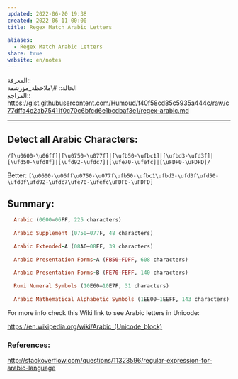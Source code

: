 ```yaml
---  
updated: 2022-06-20 19:38  
created: 2022-06-11 00:00  
title: Regex Match Arabic Letters  
  
aliases:  
  - Regex Match Arabic Letters  
share: true  
website: en/notes  
---  
```

  
المعرفة:: [](Regex)  
الحالة:: #\ملاحظة_مؤرشفة  
المراجع:: <https://gist.githubusercontent.com/Humoud/f40f58cd85c5935a444c/raw/c77dffa4c2ab75411f0c70c6bfcd6e1bcdbaf3e1/regex-arabic.md>  
  
---  
  
## Detect all Arabic Characters:  
  
`/[\u0600-\u06ff]|[\u0750-\u077f]|[\ufb50-\ufbc1]|[\ufbd3-\ufd3f]|[\ufd50-\ufd8f]|[\ufd92-\ufdc7]|[\ufe70-\ufefc]|[\uFDF0-\uFDFD]/`  
  
Better: `[\u0600-\u06ff\u0750-\u077f\ufb50-\ufbc1\ufbd3-\ufd3f\ufd50-\ufd8f\ufd92-\ufdc7\ufe70-\ufefc\uFDF0-\uFDFD]`  
  
## Summary:  
  
```ruby  
  Arabic (0600—06FF, 225 characters)  
  
  Arabic Supplement (0750—077F, 48 characters)  
  
  Arabic Extended-A (08A0—08FF, 39 characters)  
  
  Arabic Presentation Forms-A (FB50—FDFF, 608 characters)  
  
  Arabic Presentation Forms-B (FE70—FEFF, 140 characters)  
  
  Rumi Numeral Symbols (10E60—10E7F, 31 characters)  
  
  Arabic Mathematical Alphabetic Symbols (1EE00—1EEFF, 143 characters)  
```  
  
For more info check this Wiki link to see Arabic letters in Unicode:  
  
<https://en.wikipedia.org/wiki/Arabic_(Unicode_block)>  
  
### References:  
  
<http://stackoverflow.com/questions/11323596/regular-expression-for-arabic-language>  

